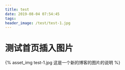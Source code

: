 ```yaml
---
title: test
date: 2019-08-04 07:54:45
tags:
header_image: /test/test-1.jpg
---
```


# 测试首页插入图片

{% asset_img test-1.jpg 这是一个新的博客的图片的说明 %}

